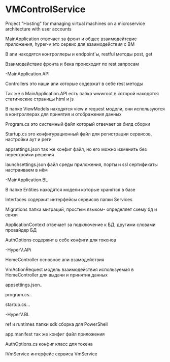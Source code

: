 # VMControlService
Project "Hosting" for managing virtual machines on a microservice architecture with user accounts



MainApplication отвечает за фронт и общее взаимодейтсвие приложения, hyper-v это сервис для взаимодействия с ВМ

В апи находятся контроллеры и endpoint'ы, restful методы post, get

Взаимодействие фронта и бека происходит по rest запросам

-MainApplication.API

Controllers это наши апи которые содержат в себе rest методы

Так же в MainApplication.API есть папка wwwroot в которой находятся статические страницы html и js

В папке ViewModels находятся view и request модели, они используются в контроллерах для принятия и отображения данных

Program.cs это системный файл который отвечает за билд сборки

Startup.cs это конфигурационный файл для регистрации сервисов, настройки аут и реги

appsettings.json так же конфиг файл, но его можно изменить без перестройки решения

launchsettings.json файл среды приложения, порты и ssl сертификаты настраиваем в нём

-MainApplication.BL

В папке Entities находятся модели которые хранятся в базе

Interfaces содержит интерфейсы сервисов папки Services

Migrations папка миграций, простым языком- определяет схему бд и связи

ApplicationContext отвечает за подключение к БД, другими словами провайдер БД

AuthOptions содержит в себе конфиги для токенов


-HyperV.APi

HomeController основное апи взамодействия 

VmActionRequest модель взаимодействия используемая в HomeController для выдачи и принятия данных

appsettings.json..

program.cs..

startup.cs...

-HyperV.BL

ref и runtimes папки sdk сборка для PowerShell

app.manifest так же конфиг файл приложения

AuthOptions.cs конфиг класс для токена

IVmService интерфейс сервиса VmService
